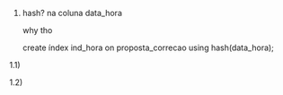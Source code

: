 1)
	hash?
	na coluna data_hora

	why tho
	
	create índex ind_hora on proposta_correcao using hash(data_hora);

1.1)
	
1.2)
	

